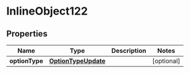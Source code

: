 

# InlineObject122

## Properties

Name | Type | Description | Notes
------------ | ------------- | ------------- | -------------
**optionType** | [**OptionTypeUpdate**](OptionTypeUpdate.md) |  |  [optional]



